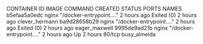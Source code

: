 CONTAINER ID        IMAGE               COMMAND                  CREATED             STATUS                   PORTS               NAMES
b5efaa5a0edc        nginx               "/docker-entrypoint.…"   2 hours ago         Exited (0) 2 hours ago                       clever_hermann
ba9d28658b29        nginx               "/docker-entrypoint.…"   2 hours ago         Exited (0) 2 hours ago                       eager_maxwell
9995de9ad21b        nginx               "/docker-entrypoint.…"   2 hours ago         Up 2 hours               80/tcp              busy_almeida
